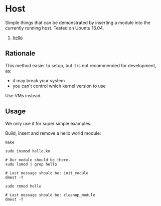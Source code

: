 # Host

Simple things that can be demonstrated by inserting a module into the currently running host. Tested on Ubuntu 16.04.

1. [hello](hello.c)

## Rationale

This method easier to setup, but it is not recommended for development, as:

- it may break your system
- you can't control which kernel version to use

Use VMs instead.

## Usage

We only use it for super simple examples.

Build, insert and remove a hello world module:

    make

    sudo insmod hello.ko

    # Our module should be there.
    sudo lsmod | grep hello

    # Last message should be: init_module
    dmest -T

    sudo rmmod hello

    # Last message should be: cleanup_module
    dmest -T
